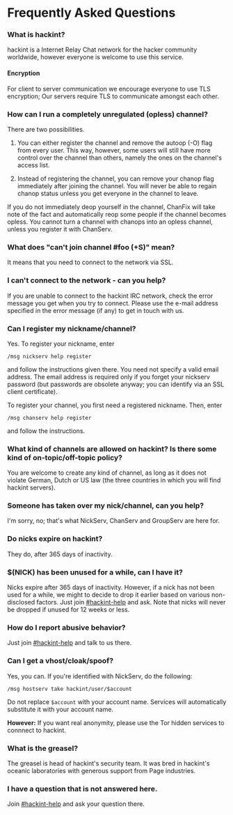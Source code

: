 # Frequently Asked Questions

### What is hackint?

hackint is a Internet Relay Chat network for the hacker community worldwide, however everyone is welcome to use this service.

#### Encryption
For client to server communication we encourage everyone to use TLS encryption;
Our servers require TLS to communicate amongst each other.

### How can I run a completely unregulated (opless) channel?

There are two possibilities.

1. You can either register the channel and remove the autoop (-O) flag from every user. This way, however, some users will still have more control over the channel than others, namely the ones on the channel's access list.

2. Instead of registering the channel, you can remove your chanop flag immediately after joining the channel. You will never be able to regain chanop status unless you get everyone in the channel to leave.

 If you do not immediately deop yourself in the channel, ChanFix will take note of the fact and automatically reop some people if the channel becomes opless. You cannot turn a channel with chanops into an opless channel, unless you register it with ChanServ.

### What does "can't join channel #foo (+S)" mean?

It means that you need to connect to the network via SSL.

### I can't connect to the network - can you help?

If you are unable to connect to the hackint IRC network, check the error message you get when you try to connect. Please use the e-mail address specified in the error message (if any) to get in touch with us.

### Can I register my nickname/channel?

Yes. To register your nickname, enter

```
/msg nickserv help register
```

and follow the instructions given there. You need not specify a valid email address. The email address is required only if you forget your nickserv password (but passwords are obsolete anyway; you can identify via an SSL client certificate).

To register your channel, you first need a registered nickname. Then, enter

```
/msg chanserv help register
```

and follow the instructions.

### What kind of channels are allowed on hackint? Is there some kind of on-topic/off-topic policy?

You are welcome to create any kind of channel, as long as it does not violate German, Dutch or US law (the three countries in which you will find hackint servers).

### Someone has taken over my nick/channel, can you help?

I'm sorry, no; that's what NickServ, ChanServ and GroupServ are here for.

### Do nicks expire on hackint?

They do, after 365 days of inactivity.

### $(NICK) has been unused for a while, can I have it?

Nicks expire after 365 days of inactivity. However, if a nick has not been used for a while, we might to decide to drop it earlier based on various non-disclosed factors. Just join [#hackint-help](ircs://irc.hackint.org/hackint-help) and ask. Note that nicks will never be dropped if unused for 12 weeks or less.

### How do I report abusive behavior?

Just join [#hackint-help](ircs://irc.hackint.org/hackint-help) and talk to us there.

### Can I get a vhost/cloak/spoof?

Yes, you can. If you're identified with NickServ, do the following:

```
/msg hostserv take hackint/user/$account
```

Do not replace `$account` with your account name. Services will automatically substitute it with your account name.

**However:** If you want real anonymity, please use the Tor hidden services to connnect to hackint.

### What is the greasel?

The greasel is head of hackint's security team. It was bred in hackint's oceanic laboratories with generous support from Page industries.

### I have a question that is not answered here.

Join [#hackint-help](ircs://irc.hackint.org/hackint-help) and ask your question there.
